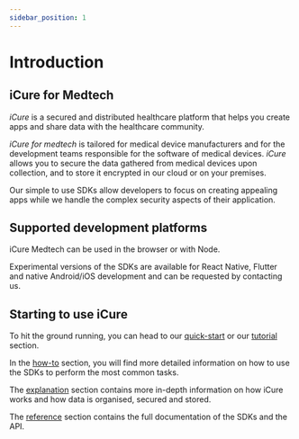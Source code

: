 ```yaml
---
sidebar_position: 1
---
```


# Introduction

## iCure for Medtech

*iCure* is a secured and distributed healthcare platform that helps you create apps and share data with the healthcare community.

*iCure for medtech* is tailored for medical device manufacturers and for the development teams responsible for the software of medical devices.
*iCure* allows you to secure the data gathered from medical devices upon collection, and to store it encrypted in our cloud or on your premises.

Our simple to use SDKs allow developers to focus on creating appealing apps while we handle the complex security aspects of their application.  

## Supported development platforms

iCure Medtech can be used in the browser or with Node.

Experimental versions of the SDKs are available for React Native, Flutter and native Android/iOS development and can be requested by contacting us.

## Starting to use iCure

To hit the ground running, you can head to our [quick-start](./quick-start.md) or our [tutorial](./tutorial/index.md) section.

In the [how-to](./how-to/index.md) section, you will find more detailed information on how to use the SDKs to perform the most common tasks.

The [explanation](./explanations/index.md) section contains more in-depth information on how iCure works and how data is organised, secured and stored.

The [reference](./references/index.md) section contains the full documentation of the SDKs and the API.